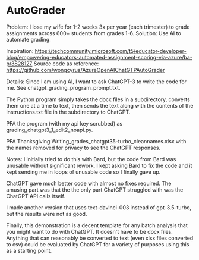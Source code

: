 # AutoGrader
Problem:  I lose my wife for 1-2 weeks 3x per year (each trimester) to grade assignments across 600+ students from grades 1-6.
Solution: Use AI to automate grading.
 
Inspiration:
https://techcommunity.microsoft.com/t5/educator-developer-blog/empowering-educators-automated-assignment-scoring-via-azure/ba-p/3828127
Source code as reference:  https://github.com/wongcyrus/AzureOpenAIChatGTPAutoGrader


Details:
Since I am using AI, I want to ask ChatGPT-3 to write the code for me.  See chatgpt_grading_program_prompt.txt.
	
The Python program simply takes the docx files in a subdirectory, converts them one at a time to text, then sends the text along with the contents of the instructions.txt file in the subdirectory to ChatGPT.
	
PFA the program (with my api key scrubbed) as grading_chatgpt3_1_edit2_noapi.py.
	
PFA Thanksgiving Writing_grades_chatgpt35-turbo_cleannames.xlsx with the names removed for privacy to see the ChatGPT responses.

 
Notes:
I initially tried to do this with Bard, but the code from Bard was unusable without significant rework.  I kept asking Bard to fix the code and it kept sending me in loops of unusable code so I finally gave up.
	
ChatGPT gave much better code with almost no fixes required.  The amusing part was that the the only part ChatGPT struggled with was the ChatGPT API calls itself.
	
I made another version that uses text-davinci-003 instead of gpt-3.5-turbo, but the results were not as good.
 
Finally, this demonstration is a decent template for any batch analysis that you might want to do with ChatGPT.  It doesn't have to be docx files.  Anything that can reasonably be converted to text (even xlsx files converted to csv) could be evaluated by ChatGPT for a variety of purposes using this as a starting point.
